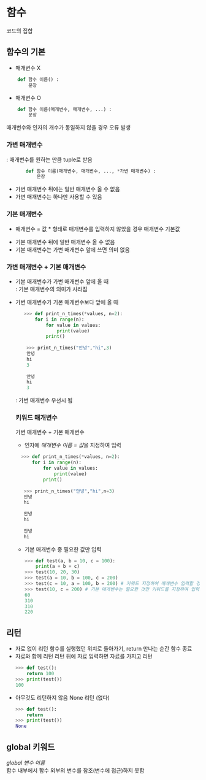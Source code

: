 # 함수 #
코드의 집합    

## 함수의 기본 ##
+ 매개변수 X
```python
    def 함수 이름() :
        문장
```    
+ 매개변수 O
```python
    def 함수 이름(매개변수, 매개변수, ...) :
        문장
```
   매개변수와 인자의 개수가 동일하지 않을 경우 오류 발생          
   ### 가변 매개변수 ###
   : 매개변수를 원하는 만큼 tuple로 받음   
   ```python
          def 함수 이름(매개변수, 매개변수, ..., *가변 매개변수) :
              문장
   ```
   + 가변 매개변수 뒤에는 일반 매개변수 올 수 없음
   + 가변 매개변수는 하나만 사용할 수 있음
   
   ### 기본 매개변수 ###
   * 매개변수 = 값 * 형태로 매개변수를 입력하지 않았을 경우 매개변수 기본값
   + 기본 매개변수 뒤에 일반 매개변수 올 수 없음
   + 기본 매개변수는 가변 매개변수 앞에 쓰면 의미 없음
  
   ### 가변 매개변수 + 기본 매개변수 ###
   + 기본 매개변수가 가변 매개변수 앞에 올 때      
     : 기본 매개변수의 의미가 사라짐
   + 가변 매개변수가 기본 매개변수보다 앞에 올 때
     ```python
        >>> def print_n_times(*values, n=2):
            for i in range(n):
                for value in values:
                    print(value)
                print()
                
         >>> print_n_times("안녕","hi",3)      
         안녕
         hi
         3
         
         안녕
         hi
         3
     ```
     
     : 가변 매개변수 우선시 됨
      ### 키워드 매개변수 ### 
      가변 매개변수 + 기본 매개변수
      + 인자에 *매개변수 이름 = 값*을 지정하여 입력
      ```python
        >>> def print_n_times(*values, n=2):
            for i in range(n):
                for value in values:
                    print(value)
                print()
                
         >>> print_n_times("안녕","hi",n=3)       
         안녕
         hi
         
         안녕
         hi
         
         안녕
         hi
     ```
       + 기본 매개변수 중 필요한 값만 입력
         ```python
         >>> def test(a, b = 10, c = 100):
             print(a + b + c)
         >>> test(10, 20, 30)
         >>> test(a = 10, b = 100, c = 200)
         >>> test(c = 10, a = 100, b = 200) # 키워드 지정하여 매개변수 입력할 경우 순서 상관 X
         >>> test(10, c = 200) # 기본 매개변수는 필요한 것만 키워드를 지정하여 입력          
         60
         310
         310
         220
         ```
         
## 리턴 ##
+ 자료 없이 리턴
  함수를 실행했던 위치로 돌아가기, return 만나는 순간 함수 종료
+ 자료와 함께 리턴
  리턴 뒤에 자료 입력하면 자료를 가지고 리턴
  ```python
  >>> def test():
      return 100
  >>> print(test())     
  100
  ```
+ 아무것도 리턴하지 않음
  None 리턴 (없다)
  ```python
  >>> def test():
      return
  >>> print(test())     
  None
  ```
## global 키워드 ##
*global 변수 이름*           
함수 내부에서 함수 외부의 변수를 참조(변수에 접근)하지 못함
